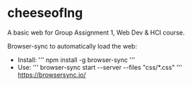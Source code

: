 # cheeseoflng
A basic web for Group Assignment 1, Web Dev &amp; HCI course. 

Browser-sync to automatically load the web:
- Install:
'''
npm install -g browser-sync
'''
- Use:
'''
browser-sync start --server --files "css/*.css"
'''
https://browsersync.io/